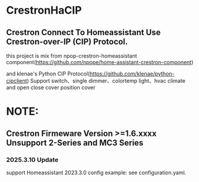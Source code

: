# CrestronHaCIP

## Crestron Connect To Homeassistant Use Crestron-over-IP (CIP) Protocol.

this project is mix from npop-crestron-homeassistant component(https://github.com/npope/home-assistant-crestron-component)

and klenae's Python CIP Protocol(https://github.com/klenae/python-cipclient)
Support switch、single dimmer、colortemp light、hvac climate and open close cover position cover
# NOTE:
## Crestron Firmeware Version >=1.6.xxxx Unsupport 2-Series and MC3 Series
### 2025.3.10 Update
support Homeassistant 2023.3.0
config example: see configuration.yaml.